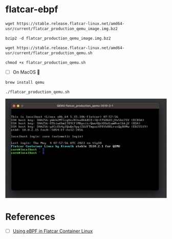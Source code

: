 # flatcar-ebpf

```
wget https://stable.release.flatcar-linux.net/amd64-usr/current/flatcar_production_qemu_image.img.bz2
```


```
bzip2 -d flatcar_production_qemu_image.img.bz2
```


```
wget https://stable.release.flatcar-linux.net/amd64-usr/current/flatcar_production_qemu.sh
```

```
chmod +x flatcar_production_qemu.sh
```

- [ ] On MacOS :apple:

```
brew install qemu
```


```
./flatcar_production_qemu.sh
```

<img src=images/Flatcar-QEMU.png width='' height='' > </img>


# References

- [ ] [Using eBPF in Flatcar Container Linux](https://www.flatcar.org/blog/2021/04/using-ebpf-in-flatcar-container-linux/)
